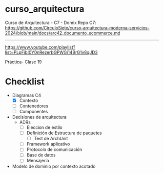 # curso_arquitectura
Curso de Arquitectura - C7 - Domix
Repo C7: https://github.com/CirculoSiete/curso-arquitectura-moderna-servicios-2024/blob/main/docs/arc42_documento_ecommerce.md
***
https://www.youtube.com/playlist?list=PLpFibI0Y0nRezerbGPWGi14BrG1v8qJD3

Práctica- Clase 19
# Checklist
- Diagramas C4
    - [x] Contexto
    - [ ] Contenedores
    - [ ] Componentes
- Decisiones de arquitectura
    - ADRs
        - [ ] Eleccion de estilo
        - [ ] Definición de Estructura de paquetes
            - [ ] Test de ArchUnit
        - [ ] Framework aplicativo
        - [ ] Protocolo de comunicación
        - [ ] Base de datos
        - [ ] Mensajería
- Modelo de dominio por contexto acotado

